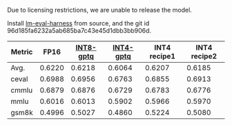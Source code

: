 Due to licensing restrictions, we are unable to release the model.

Install [lm-eval-harness](https://github.com/EleutherAI/lm-evaluation-harness.git) from source, and the git id 96d185fa6232a5ab685ba7c43e45d1dbb3bb906d.



| Metric         | FP16   | [INT8-gptq](https://huggingface.co/Qwen/Qwen1.5-7B-Chat-GPTQ-Int8) | [INT4-gptq](https://huggingface.co/Qwen/Qwen1.5-7B-Chat-GPTQ-Int4) |   INT4 recipe1   |   INT4 recipe2   |
| -------------- | ------ | --------  | --------- | -----------------| -----------------|
| Avg.           | 0.6220 |  0.6218   |  0.6064   |     0.6207       |     0.6185       |
| ceval          | 0.6988 |  0.6956   |  0.6763   |     0.6855       |     0.6913       |
| cmmlu          | 0.6879 |  0.6876   |  0.6729   |     0.6783       |     0.6776       |
| mmlu           | 0.6016 |  0.6013   |  0.5902   |     0.5966       |     0.5970       |
| gsm8k          | 0.4996 |  0.5027   |  0.4860   |     0.5224       |     0.5080       |

